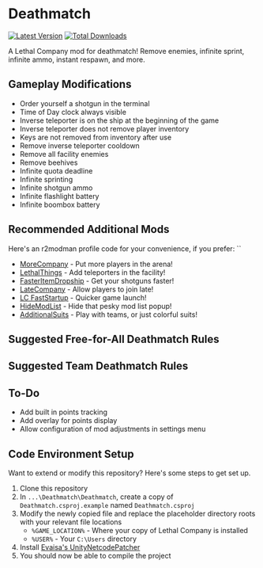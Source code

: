 # Deathmatch

[![Latest Version](https://img.shields.io/thunderstore/v/JaredIsCoding/Deathmatch?logo=thunderstore&logoColor=white)](https://thunderstore.io/c/lethal-company/p/JaredIsCoding/Deathmatch)
[![Total Downloads](https://img.shields.io/thunderstore/dt/JaredIsCoding/Deathmatch?logo=thunderstore&logoColor=white)](https://thunderstore.io/c/lethal-company/p/JaredIsCoding/Deathmatch)

A Lethal Company mod for deathmatch! Remove enemies, infinite sprint, infinite ammo, instant respawn, and more.

## Gameplay Modifications

- Order yourself a shotgun in the terminal
- Time of Day clock always visible
- Inverse teleporter is on the ship at the beginning of the game
- Inverse teleporter does not remove player inventory
- Keys are not removed from inventory after use
- Remove inverse teleporter cooldown
- Remove all facility enemies
- Remove beehives
- Infinite quota deadline
- Infinite sprinting
- Infinite shotgun ammo
- Infinite flashlight battery
- Infinite boombox battery

## Recommended Additional Mods

Here's an r2modman profile code for your convenience, if you prefer: ``

- [MoreCompany](https://thunderstore.io/c/lethal-company/p/notnotnotswipez/MoreCompany/) - Put more players in the arena!
- [LethalThings](https://thunderstore.io/c/lethal-company/p/Evaisa/LethalThings/) - Add teleporters in the facility!
- [FasterItemDropship](https://thunderstore.io/c/lethal-company/p/FlipMods/FasterItemDropship/) - Get your shotguns faster!
- [LateCompany](https://thunderstore.io/c/lethal-company/p/anormaltwig/LateCompany/) - Allow players to join late!
- [LC FastStartup](https://thunderstore.io/c/lethal-company/p/flerouwu/LC_FastStartup/) - Quicker game launch!
- [HideModList](https://thunderstore.io/c/lethal-company/p/Sv_Matt/HideModList/) - Hide that pesky mod list popup!
- [AdditionalSuits](https://thunderstore.io/c/lethal-company/p/AlexCodesGames/AdditionalSuits/) - Play with teams, or just colorful suits!

## Suggested Free-for-All Deathmatch Rules

## Suggested Team Deathmatch Rules

## To-Do

- Add built in points tracking
- Add overlay for points display
- Allow configuration of mod adjustments in settings menu

## Code Environment Setup

Want to extend or modify this repository? Here's some steps to get set up.

1. Clone this repository
2. In `...\Deathmatch\Deathmatch`, create a copy of `Deathmatch.csproj.example` named `Deathmatch.csproj`
3. Modify the newly copied file and replace the placeholder directory roots with your relevant file locations
    - `%GAME_LOCATION%` - Where your copy of Lethal Company is installed
    - `%USER%` - Your `C:\Users` directory
4. Install [Evaisa's UnityNetcodePatcher](https://github.com/EvaisaDev/UnityNetcodePatcher)
5. You should now be able to compile the project